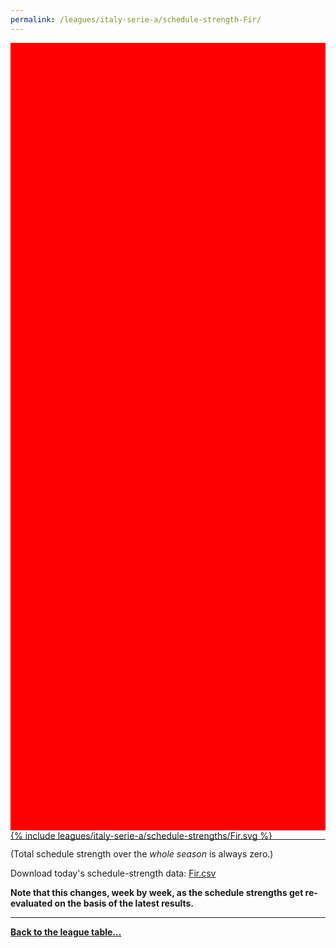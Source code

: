 ```yaml
---
permalink: /leagues/italy-serie-a/schedule-strength-Fir/
---
```


<style>
.svg-wrap {
    background-color:red;
    height:0;
    padding-top:250%; /* 350px/550px */
    position: relative;
}

svg {
    background-color: white;
    height: 100%;
    display:block;
    width: 100%;
    position: absolute;
    top:0;
    left:0;
}
</style>


<div class="svg-wrap">
{% include leagues/italy-serie-a/schedule-strengths/Fir.svg %}
</div>

-----

(Total schedule strength over the *whole season* is always zero.)


Download today's schedule-strength data: [Fir.csv](/assets/leagues/italy-serie-a/2020/schedule-strengths/Fir.csv)

**Note that this changes, week by week, as the schedule strengths get re-evaluated on the
basis of the latest results.**

-----

[**Back to the league table...**](/leagues/italy-serie-a)


